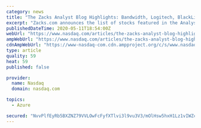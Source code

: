 ```yaml
---
category: news
title: "The Zacks Analyst Blog Highlights: Bandwidth, Logitech, BlackLine, Microsoft and Mercury Systems"
excerpt: "Zacks.com announces the list of stocks featured in the Analyst Blog. Every day the Zacks Equity Research analysts discuss the latest news and events impacting stocks and the financial markets. Stocks recently featured in the blog include Bandwidth Inc."
publishedDateTime: 2020-05-11T18:54:00Z
webUrl: "https://www.nasdaq.com/articles/the-zacks-analyst-blog-highlights%3A-bandwidth-logitech-blackline-microsoft-and-mercury"
ampWebUrl: "https://www.nasdaq.com/articles/the-zacks-analyst-blog-highlights%3A-bandwidth-logitech-blackline-microsoft-and-mercury?amp"
cdnAmpWebUrl: "https://www-nasdaq-com.cdn.ampproject.org/c/s/www.nasdaq.com/articles/the-zacks-analyst-blog-highlights%3A-bandwidth-logitech-blackline-microsoft-and-mercury?amp"
type: article
quality: 59
heat: 59
published: false

provider:
  name: Nasdaq
  domain: nasdaq.com

topics:
  - Azure

secured: "NvvPlfEyRb5BXZNZ79VVLOwFcFyfXTlvi3l9vu3V3/mOlHsw5hxH1Lz1vIWZcoeq+RKI2yrjcCulDAmUIgEYDDhjYcxozgnpWuh/QJMVKf+NMWBMoLAZavTuDRxXPPNDVkFMOtiZxt7G2DYTxLGkE9hnEDjkZWPgT+HpnWmrUyosXOC1hF+VR2iP8TaMzmddcWu9sCo2Y2kO52ju+u4ERA01p7jlI8uAq9S1qpWxatr1+QxyIDc+axFrBgGLV8+J/ka57Tg8OTw9MPQ3ocCrdV6SLwlWkMxzr5FPpdLUehcznD4vCF9bUL842BBeFdnP4LrWiaJCh6nvp97MctnFDLxHc+3AtO9mgNVmIx+neTHe7DGRl5KYCTXR6QhzaWjYgQM4JAq2UDuzWmj6wSPdjnyZbUxBnYrX2yj9npns0VkHN9HwRCdY98CqI8pqxHLYauSCZhzXbj2Oh8JfLN2btSRUV6r1SpwOy3gyQq744tU=;VHvbp1f3s+K/WsNk2WEisA=="
---
```


